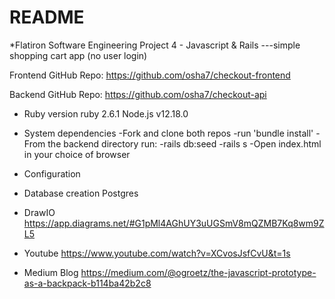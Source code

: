 # README

*Flatiron Software Engineering Project 4 - Javascript & Rails
---simple shopping cart app (no user login)

Frontend GitHub Repo:
https://github.com/osha7/checkout-frontend

Backend GitHub Repo:
https://github.com/osha7/checkout-api

* Ruby version
ruby 2.6.1
Node.js v12.18.0

* System dependencies
-Fork and clone both repos
-run 'bundle install'
-From the backend directory run:
-rails db:seed
-rails s
-Open index.html in your choice of browser

* Configuration

* Database creation
    Postgres


* DrawIO
https://app.diagrams.net/#G1pMl4AGhUY3uUGSmV8mQZMB7Kq8wm9ZL5

* Youtube
https://www.youtube.com/watch?v=XCvosJsfCvU&t=1s


* Medium Blog
https://medium.com/@ogroetz/the-javascript-prototype-as-a-backpack-b114ba42b2c8

